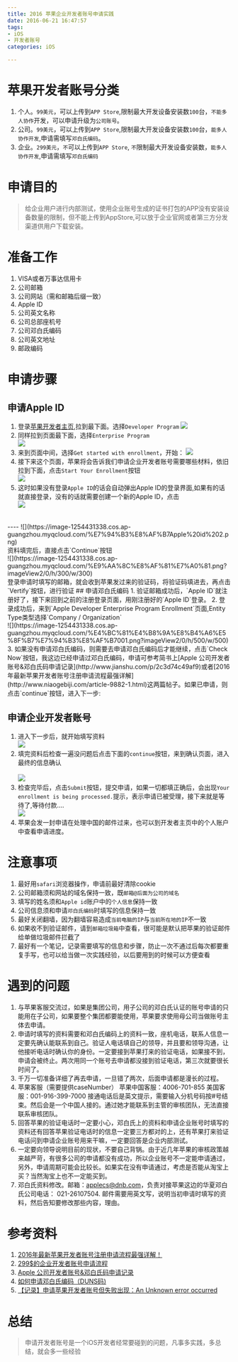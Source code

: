 ```yaml
---
title: 2016 苹果企业开发者账号申请实践
date: 2016-06-21 16:47:57
tags: 
- iOS
- 开发者账号 
categories: iOS

---
```

# 苹果开发者账号分类
1. 个人。`99美元`，可以上传到`APP Store`,限制最大开发设备安装数`100`台，`不能多人协作`开发，可以申请升级为`公司账号`。
2. 公司。`99美元`，可以上传到`APP Store`,限制最大开发设备安装数`100`台，`能多人协作开发`,申请需填写`邓白氏编码`。
3. 企业。`299美元`，`不`可以上传到`APP Store`, `不`限制最大开发设备安装数，`能多人协作开发`,申请需填写`邓白氏编码`<br/>

# 申请目的
> 给企业用户进行内部测试，使用企业账号生成的证书打包的APP没有安装设备数量的限制，但不能上传到AppStore,可以放于企业官网或者第三方分发渠道供用户下载安装。
<!-- more -->
# 准备工作
1. VISA或者万事达信用卡
2. 公司邮箱
3. 公司网站（需和邮箱后缀一致）
4. Apple ID
5. 公司英文名称
6. 公司总部座机号
7. 公司邓白氏编码
8. 公司英文地址
9. 邮政编码

# 申请步骤
## 申请Apple ID
 1. 登录[苹果开发者主页](https://developer.apple.com),拉到最下面。选择`Developer Program`
 ![](https://image-1254431338.cos.ap-guangzhou.myqcloud.com/%E8%8B%B9%E6%9E%9C%E5%BC%80%E5%8F%91%E8%80%85%E4%B8%BB%E9%A1%B5.png?imageView2/0/h/200) 
 2. 同样拉到页面最下面，选择`Enterprise Program`<br/>
 ![](https://image-1254431338.cos.ap-guangzhou.myqcloud.com/%E9%80%89%E6%8B%A9Enterprise%20Program.png?imageView2/0/h/200/w/600)
 3. 来到页面中间，选择`Get started with enrollment`，开始：
 ![](https://image-1254431338.cos.ap-guangzhou.myqcloud.com/getStart.png?imageView2/0/h/200/w/600) 
 4. 接下来这个页面，苹果将会告诉我们申请企业开发者账号需要哪些材料，依旧拉到下面，点击`Start Your Enrollment`按钮<br/>
 ![](https://image-1254431338.cos.ap-guangzhou.myqcloud.com/start2.png?imageView2/0/h/600/w/600) 
 5. 这时如果没有登录`Apple ID`的话会自动弹出Apple ID的登录界面,如果有的话就直接登录，没有的话就需要创建一个新的Apple ID，点击<br/>
 ![](https://image-1254431338.cos.ap-guangzhou.myqcloud.com/%E7%94%B3%E8%AF%B7apple%20id.png?imageView2/0/h/200/w/300)
 <br/>
 ----
 ![](https://image-1254431338.cos.ap-guangzhou.myqcloud.com/%E7%94%B3%E8%AF%B7Apple%20id%202.png)<br/>
 资料填完后，直接点击`Continue`按钮<br/>
 ![](https://image-1254431338.cos.ap-guangzhou.myqcloud.com/%E9%AA%8C%E8%AF%81%E7%A0%81.png?imageView2/0/h/300/w/300)<br/>
登录申请时填写的邮箱，就会收到苹果发过来的验证码，将验证码填进去，再点击`Vertify`按钮，进行验证
## 申请邓白氏编码
 1. 验证邮箱成功后，`Apple ID`就注册好了，接下来回到之前的注册登录页面，用刚注册好的`Apple ID`登录。
 2. 登录成功后，来到`Apple Developer Enterprise Program Enrollment`页面,Entity Type类型选择`Company / Organization`<br/>
 ![](https://image-1254431338.cos.ap-guangzhou.myqcloud.com/%E4%BC%81%E4%B8%9A%E8%B4%A6%E5%8F%B7%E7%94%B3%E8%AF%B7001.png?imageView2/0/h/500/w/500)<br/>
 3. 如果没有申请邓白氏编码，则需要去申请邓白氏编码后才能继续，点击`Check Now`按钮，我这边已经申请过邓白氏编码，申请可参考简书上[Apple 公司开发者账号&邓白氏码申请记录](http://www.jianshu.com/p/2c3d74c49af9)或者[2016年最新苹果开发者账号注册申请流程最强详解](http://www.niaogebiji.com/article-9882-1.html)这两篇帖子。如果已申请，则点击`continue`按钮，进入下一步:<br/>
 
## 申请企业开发者账号
 1. 进入下一步后，就开始填写资料<br/>
 ![](https://image-1254431338.cos.ap-guangzhou.myqcloud.com/%E4%BC%81%E4%B8%9A%E8%B4%A6%E6%88%B7%E7%94%B3%E8%AF%B7002.png)<br/>
 2. 填完资料后检查一遍没问题后点击下面的`continue`按钮，来到确认页面，进入最终的信息确认<br/><br/>
 ![](https://image-1254431338.cos.ap-guangzhou.myqcloud.com/%E4%BC%81%E4%B8%9A%E8%B4%A6%E6%88%B7%E7%94%B3%E8%AF%B7003.png?imageView2/0/w/700)<br/>
 3. 检查完毕后，点击`Submit`按钮，提交申请，如果一切都填正确后，会出现`Your enrollment is being processed.`提示，表示申请已被受理，接下来就是等待了,等待付款....<br/>
 ![](https://image-1254431338.cos.ap-guangzhou.myqcloud.com/%E4%BC%81%E4%B8%9A%E8%B4%A6%E6%88%B7%E7%94%B3%E8%AF%B7004.png?imageView2/0/h/300/w/600)<br/>
 4. 苹果会发一封申请在处理中国的邮件过来，也可以到开发者主页中的个人账户中查看申请进度。
 
# 注意事项
1. 最好用`safari`浏览器操作，申请前最好清除cookie
2. 公司邮箱须和网站的域名保持一致，既`邮箱@后面为公司的域名`
3. 填写的姓名须和`Apple id`账户中的`个人信息`保持一致
4. 公司信息须和申请`邓白氏编码`时填写的信息保持一致
5. 最好关闭翻墙，因为翻墙容易造成`当前电脑的IP`与`当前所在地的IP`不一致
6. 如果收不到验证邮件，请到`邮箱垃圾箱`中查看，很可能是默认把苹果的验证邮件给单做垃圾邮件拦截了
7. 最好有一个笔记，记录需要填写的信息和步骤，防止一次不通过后每次都要重复手写，也可以给当做一次实践经验，以后要用到的时候可以方便查看

# 遇到的问题
1. 与苹果客服交流过，如果是集团公司，用子公司的邓白氏认证的账号申请的只能用在子公司，如果要整个集团都要能使用，苹果要求使用母公司当做账号主体去申请。
2. 申请时填写的资料需要和邓白氏编码上的资料一致，座机电话，联系人信息一定要先确认能联系到自己。验证人电话填自己的领导，并且要和领导沟通，让他接听电话时确认你的身份。一定要接到苹果打来的验证电话，如果接不到，申请会被终止。两次用同一个账号去申请都没接到验证电话，第三次就要很长时间了。
3. 千万一切准备详细了再去申请，一旦错了两次，后面申请都是漫长的过程。
4. 苹果客服（需要提供caseNumber）
	苹果中国客服：4006-701-855
	美国客服：001-916-399-7000 
	接通电话后是英文提示，需要输入分机号码按#号结束。然后会是一个中国人接的。通过她才能联系到主管的审核团队，无法直接联系审核团队。
5. 回答苹果的验证电话时一定要小心，邓白氏上的资料和申请企业账号时填写的资料还有回答苹果验证电话时的信息一定要三方都对的上，还有苹果打来验证电话问到申请企业账号用来干嘛，一定要回答是企业内部测试。
6. 一定要向领导说明目前的现状，不要自己背锅。由于近几年苹果的审核政策越来越严苛，有很多公司的申请都没有成功，所以企业账号不一定能申请通过，另外，申请周期可能会比较长。如果实在没有申请通过，考虑是否能从淘宝上买？当然淘宝上也不一定能买到。
7. 邓白氏资料修改。邮箱：applecs@dnb.com，负责对接苹果这边的华夏邓白氏公司电话： 021-26107504.
邮件需要用英文写，说明当初申请时填写的资料，然后告知要修改那些内容，理由。

# 参考资料
1. [2016年最新苹果开发者账号注册申请流程最强详解！](http://www.niaogebiji.com/article-9882-1.html)
2. [299$的企业开发者账号申请流程](http://www.jianshu.com/p/5975bf3d13be)
3. [Apple 公司开发者账号&邓白氏码申请记录](http://www.jianshu.com/p/2c3d74c49af9)
4. [如何申请邓白氏编码（DUNS码)](http://weibo.com/ttarticle/p/show?id=2309403992134360367825)
5. [【记录】申请苹果开发者账号但失败出现：An Unknown error occurred](http://www.crifan.com/apply_apple_developer_programs_but_an_unknown_error_occurred/)

# 总结
>申请开发者账号是一个iOS开发者经常要碰到的问题，凡事多实践，多总结，就会多一些经验